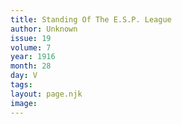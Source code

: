 ```yaml
---
title: Standing Of The E.S.P. League
author: Unknown
issue: 19
volume: 7
year: 1916
month: 28
day: V
tags:
layout: page.njk
image:
---
```



